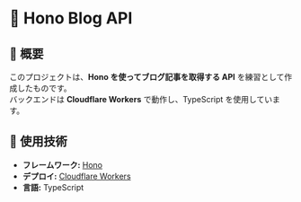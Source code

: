 # 📝 Hono Blog API

## 📌 概要
このプロジェクトは、**Hono を使ってブログ記事を取得する API** を練習として作成したものです。  
バックエンドは **Cloudflare Workers** で動作し、TypeScript を使用しています。

## 🔧 使用技術
- **フレームワーク:** [Hono](https://hono.dev/)
- **デプロイ:** [Cloudflare Workers](https://developers.cloudflare.com/workers/)
- **言語:** TypeScript
